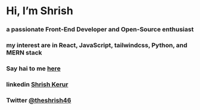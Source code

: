 # Hi, I’m Shrish
### a passionate Front-End Developer and Open-Source enthusiast
### my interest are in React, JavaScript, tailwindcss, Python, and MERN stack
### Say hai to me [here](https://vercel.com/theshrish46-gmailcom)
### linkedin [Shrish Kerur](https://www.linkedin.com/in/shrish-kerur-552584229/)
### Twitter [@theshrish46]()

<!---
theshrish46/theshrish46 is a ✨ special ✨ repository because its `README.md` (this file) appears on your GitHub profile.
You can click the Preview link to take a look at your changes.
--->
